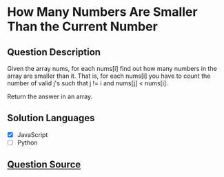 # How Many Numbers Are Smaller Than the Current Number

## Question Description

Given the array nums, for each nums[i] find out how many numbers in the array are smaller than it. That is, for each nums[i] you have to count the number of valid j's such that j != i and nums[j] < nums[i].

Return the answer in an array.

## Solution Languages

- [x] JavaScript
- [ ] Python

## [Question Source](https://leetcode.com/problems/how-many-numbers-are-smaller-than-the-current-number)

